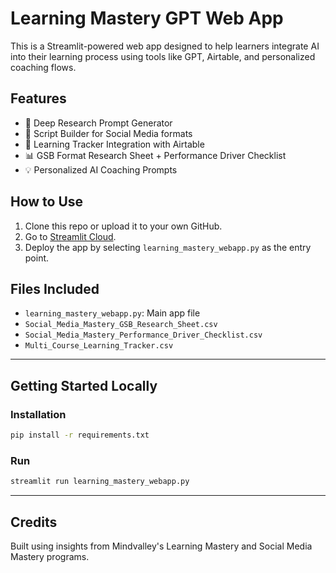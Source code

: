 
# Learning Mastery GPT Web App

This is a Streamlit-powered web app designed to help learners integrate AI into their learning process using tools like GPT, Airtable, and personalized coaching flows.

## Features

- 🧠 Deep Research Prompt Generator
- 📘 Script Builder for Social Media formats
- 🎯 Learning Tracker Integration with Airtable
- 📊 GSB Format Research Sheet + Performance Driver Checklist
- 💡 Personalized AI Coaching Prompts

## How to Use

1. Clone this repo or upload it to your own GitHub.
2. Go to [Streamlit Cloud](https://streamlit.io/cloud).
3. Deploy the app by selecting `learning_mastery_webapp.py` as the entry point.

## Files Included

- `learning_mastery_webapp.py`: Main app file
- `Social_Media_Mastery_GSB_Research_Sheet.csv`
- `Social_Media_Mastery_Performance_Driver_Checklist.csv`
- `Multi_Course_Learning_Tracker.csv`

---

## Getting Started Locally

### Installation

```bash
pip install -r requirements.txt
```

### Run

```bash
streamlit run learning_mastery_webapp.py
```

---

## Credits

Built using insights from Mindvalley's Learning Mastery and Social Media Mastery programs.
